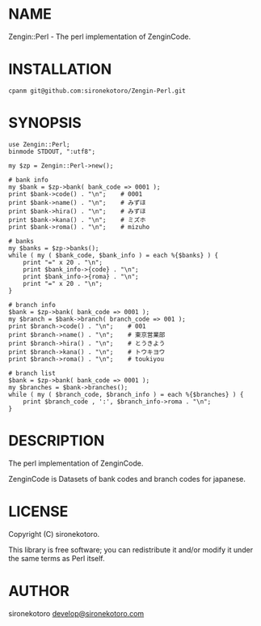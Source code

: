 # NAME

Zengin::Perl - The perl implementation of ZenginCode.

# INSTALLATION

    cpanm git@github.com:sironekotoro/Zengin-Perl.git

# SYNOPSIS

    use Zengin::Perl;
    binmode STDOUT, ":utf8";

    my $zp = Zengin::Perl->new();

    # bank info
    my $bank = $zp->bank( bank_code => 0001 );
    print $bank->code() . "\n";    # 0001
    print $bank->name() . "\n";    # みずほ
    print $bank->hira() . "\n";    # みずほ
    print $bank->kana() . "\n";    # ミズホ
    print $bank->roma() . "\n";    # mizuho

    # banks
    my $banks = $zp->banks();
    while ( my ( $bank_code, $bank_info ) = each %{$banks} ) {
        print "=" x 20 . "\n";
        print $bank_info->{code} . "\n";
        print $bank_info->{roma} . "\n";
        print "=" x 20 . "\n";
    }

    # branch info
    $bank = $zp->bank( bank_code => 0001 );
    my $branch = $bank->branch( branch_code => 001 );
    print $branch->code() . "\n";    # 001
    print $branch->name() . "\n";    # 東京営業部
    print $branch->hira() . "\n";    # とうきよう
    print $branch->kana() . "\n";    # トウキヨウ
    print $branch->roma() . "\n";    # toukiyou

    # branch list
    $bank = $zp->bank( bank_code => 0001 );
    my $branches = $bank->branches();
    while ( my ( $branch_code, $branch_info ) = each %{$branches} ) {
        print $branch_code , ':', $branch_info->roma . "\n";
    }

# DESCRIPTION

The perl implementation of ZenginCode.

ZenginCode is Datasets of bank codes and branch codes for japanese.

# LICENSE

Copyright (C) sironekotoro.

This library is free software; you can redistribute it and/or modify
it under the same terms as Perl itself.

# AUTHOR

sironekotoro <develop@sironekotoro.com>
